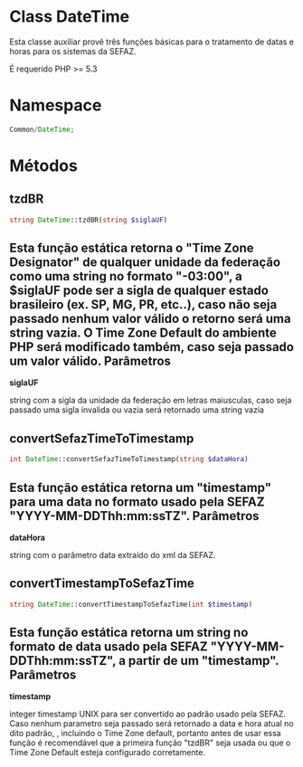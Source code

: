 Class DateTime
=============
Esta classe auxiliar provê três funções básicas para o tratamento de datas e horas para os sistemas da SEFAZ.

É requerido PHP >= 5.3

Namespace
=============
```php
Common/DateTime;
```

Métodos
==========

tzdBR
--------
```php
string DateTime::tzdBR(string $siglaUF)
```
Esta função estática retorna o "Time Zone Designator" de qualquer unidade da federação como uma string no formato "-03:00", a $siglaUF pode ser a sigla de qualquer estado brasileiro (ex. SP, MG, PR, etc..), caso não seja passado nenhum valor válido o retorno será uma string vazia.
O Time Zone Default do <b>ambiente PHP será modificado também</b>, caso seja passado um valor válido.
Parâmetros
--------
<b>siglaUF</b>

string com a sigla da unidade da federação em letras maiusculas, caso seja passado uma sigla invalida ou vazia será retornado uma string vazia 

convertSefazTimeToTimestamp
--------
```php
int DateTime::convertSefazTimeToTimestamp(string $dataHora)
```
Esta função estática retorna um "timestamp" para uma data no formato usado pela SEFAZ "YYYY-MM-DDThh:mm:ssTZ".
Parâmetros
--------
<b>dataHora</b>

string com o parâmetro data extraído do xml da SEFAZ.

convertTimestampToSefazTime
--------
```php
string DateTime::convertTimestampToSefazTime(int $timestamp)
```
Esta função estática retorna um string no formato de data usado pela SEFAZ "YYYY-MM-DDThh:mm:ssTZ", a partir de um "timestamp".
Parâmetros
--------
<b>timestamp</b>

integer timestamp UNIX para ser convertido ao padrão usado pela SEFAZ. Caso nenhum parametro seja passado será retornado a data e hora atual no dito padrão, , incluindo o Time Zone default, portanto antes de usar essa função é recomendável que a primeira função "tzdBR" seja usada ou que o Time Zone Default esteja configurado corretamente.